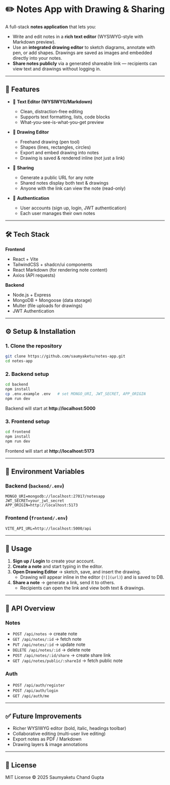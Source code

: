 # ✏️ Notes App with Drawing & Sharing

A full-stack **notes application** that lets you:

- Write and edit notes in a **rich text editor** (WYSIWYG-style with Markdown preview).  
- Use an **integrated drawing editor** to sketch diagrams, annotate with pen, or add shapes. Drawings are saved as images and embedded directly into your notes.  
- **Share notes publicly** via a generated shareable link — recipients can view text and drawings without logging in.  

---

## 🚀 Features

- 📝 **Text Editor (WYSIWYG/Markdown)**  
  - Clean, distraction-free editing  
  - Supports text formatting, lists, code blocks  
  - What-you-see-is-what-you-get preview  

- 🎨 **Drawing Editor**  
  - Freehand drawing (pen tool)  
  - Shapes (lines, rectangles, circles)  
  - Export and embed drawing into notes  
  - Drawing is saved & rendered inline (not just a link)  

- 🔗 **Sharing**  
  - Generate a public URL for any note  
  - Shared notes display both text & drawings  
  - Anyone with the link can view the note (read-only)  

- 👤 **Authentication**  
  - User accounts (sign up, login, JWT authentication)  
  - Each user manages their own notes  

---

## 🛠️ Tech Stack

**Frontend**
- React + Vite
- TailwindCSS + shadcn/ui components
- React Markdown (for rendering note content)
- Axios (API requests)

**Backend**
- Node.js + Express
- MongoDB + Mongoose (data storage)
- Multer (file uploads for drawings)
- JWT Authentication


---

## ⚙️ Setup & Installation

### 1. Clone the repository
```bash
git clone https://github.com/saumyaketu/notes-app.git
cd notes-app
```

### 2. Backend setup
```bash
cd backend
npm install
cp .env.example .env   # set MONGO_URI, JWT_SECRET, APP_ORIGIN
npm run dev
```
Backend will start at **http://localhost:5000**

### 3. Frontend setup
```bash
cd frontend
npm install
npm run dev
```
Frontend will start at **http://localhost:5173**

---

## 🔑 Environment Variables

### Backend (`backend/.env`)
```
MONGO_URI=mongodb://localhost:27017/notesapp
JWT_SECRET=your_jwt_secret
APP_ORIGIN=http://localhost:5173
```

### Frontend (`frontend/.env`)
```
VITE_API_URL=http://localhost:5000/api
```

---

## 📖 Usage

1. **Sign up / Login** to create your account.  
2. **Create a note** and start typing in the editor.  
3. **Open Drawing Editor** → sketch, save, and insert the drawing.  
   - Drawing will appear inline in the editor (`![](url)`) and is saved to DB.  
4. **Share a note** → generate a link, send it to others.  
   - Recipients can open the link and view both text & drawings.  

---

## 📡 API Overview

### Notes
- `POST /api/notes` → create note  
- `GET /api/notes/:id` → fetch note  
- `PUT /api/notes/:id` → update note  
- `DELETE /api/notes/:id` → delete note  
- `POST /api/notes/:id/share` → create share link  
- `GET /api/notes/public/:shareId` → fetch public note  

### Auth
- `POST /api/auth/register`  
- `POST /api/auth/login`  
- `GET /api/auth/me`  

---

## ✅ Future Improvements

- Richer WYSIWYG editor (bold, italic, headings toolbar)  
- Collaborative editing (multi-user live editing)  
- Export notes as PDF / Markdown  
- Drawing layers & image annotations  

---

## 📜 License

MIT License © 2025 Saumyaketu Chand Gupta
